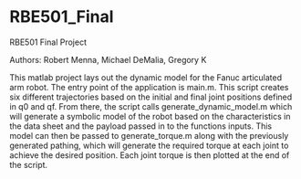 # RBE501_Final
RBE501 Final Project

Authors: Robert Menna, Michael DeMalia, Gregory K

This matlab project lays out the dynamic model for the Fanuc articulated arm robot. The entry point of the application is main.m. 
This script creates six different trajectories based on the initial and final joint positions defined in q0 and qf. From there, 
the script calls generate_dynamic_model.m which will generate a symbolic model of the robot based on the characteristics in the 
data sheet and the payload passed in to the functions inputs. This model can then be passed to generate_torque.m along with the
previously generated pathing, which will generate the required torque at each joint to achieve the desired position. Each joint 
torque is then plotted at the end of the script.
